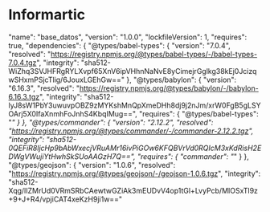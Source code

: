 # Informartic
"name": "base_datos",
  "version": "1.0.0",
  "lockfileVersion": 1,
  "requires": true,
  "dependencies": {
    "@types/babel-types": {
      "version": "7.0.4",
      "resolved": "https://registry.npmjs.org/@types/babel-types/-/babel-types-7.0.4.tgz",
      "integrity": "sha512-WiZhq3SVJHFRgRYLXvpf65XnV6ipVHhnNaNvE8yCimejrGglkg38kEj0JcizqwSHxmPSjcTlig/6JouxLGEhGw=="
    },
    "@types/babylon": {
      "version": "6.16.3",
      "resolved": "https://registry.npmjs.org/@types/babylon/-/babylon-6.16.3.tgz",
      "integrity": "sha512-lyJ8sW1PbY3uwuvpOBZ9zMYKshMnQpXmeDHh8dj9j2nJm/xrW0FgB5gLSYOArj5X0IfaXnmhFoJnhS4KbqIMug==",
      "requires": {
        "@types/babel-types": "*"
      }
    },
    "@types/commander": {
      "version": "2.12.2",
      "resolved": "https://registry.npmjs.org/@types/commander/-/commander-2.12.2.tgz",
      "integrity": "sha512-0QEFiR8ljcHp9bAbWxecjVRuAMr16ivPiGOw6KFQBVrVd0RQIcM3xKdRisH2EDWgVWujiYtHwhSkSUoAAGzH7Q==",
      "requires": {
        "commander": "*"
      }
    },
    "@types/geojson": {
      "version": "1.0.6",
      "resolved": "https://registry.npmjs.org/@types/geojson/-/geojson-1.0.6.tgz",
      "integrity": "sha512-Xqg/lIZMrUd0VRmSRbCAewtwGZiAk3mEUDvV4op1tGl+LvyPcb/MIOSxTl9z+9+J+R4/vpjiCAT4xeKzH9ji1w=="

